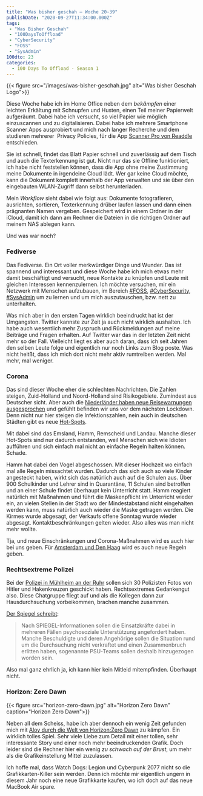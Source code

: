 ```yaml
---
title: "Was bisher geschah – Woche 20-39"
publishDate: "2020-09-27T11:34:00.000Z"
tags: 
 - "Was Bisher Geschah"
 - "100DaysToOffload"
 - "CyberSecurity"
 - "FOSS"
 - "SysAdmin"
100dto: 23
categories:
  - 100 Days To Offload - Season 1
---
```


{{< figure src="/images/was-bisher-geschah.jpg" alt="Was bisher Geschah Logo">}}

Diese Woche habe ich im Home Office neben dem *bekämpfen* einer leichten Erkältung mit Schnupfen und Husten, einen Teil meiner Papierwelt aufgeräumt. Dabei habe ich versucht, so viel Papier wie möglich einzuscannen und zu digitalisieren. Dabei habe ich mehrere Smartphone Scanner Apps ausprobiert und mich nach langer Recherche und dem studieren mehrerer  Privacy Policies, für die App [Scanner Pro von Readdle](https://readdle.com/de/scannerpro) entschieden.

Sie ist schnell, findet das Blatt Papier schnell und zuverlässig auf dem Tisch und auch die Texterkennung ist gut. Nicht nur das sie Offline funktioniert, ich habe nicht feststellen können, dass die App ohne meine Zustimmung meine Dokumente in irgendeine Cloud lädt. Wer gar keine Cloud möchte, kann die Dokument komplett innerhalb der App verwalten und sie über den eingebauten WLAN-Zugriff dann selbst herunterladen.

Mein *Workflow* sieht dabei wie folgt aus: Dokumente fotografieren, ausrichten, sortieren, Texterkennung drüber laufen lassen und dann einen prägnanten Namen vergeben. Gespeichert wird in einem Ordner in der iCloud, damit ich dann am Rechner die Dateien in die richtigen Ordner auf meinem NAS ablegen kann.

Und was war noch?

<!--more-->

### Fediverse

Das Fediverse. Ein Ort voller merkwürdiger Dinge und Wunder. Das ist spannend und interessant und diese Woche habe ich mich etwas mehr damit beschäftigt und versucht, neue Kontakte zu knüpfen und Leute mit gleichen Interessen kennenzulernen. Ich möchte versuchen, mir ein Netzwerk mit Menschen aufzubauen, im Bereich [#FOSS](/tag/foss), [#CyberSecurity](/tag/cybersecurity), [#SysAdmin](/tag/sysadmin) um zu lernen und um mich auszutauschen, bzw. nett zu unterhalten.

Was mich aber in den ersten Tagen wirklich beeindruckt hat ist der Umgangston. Twitter kannste zur Zeit ja auch nicht wirklich aushalten. Ich habe auch wesentlich mehr Zuspruch und Rückmeldungen auf meine Beiträge und Fragen erhalten. Auf Twitter war das in der letzten Zeit nicht mehr so der Fall. Vielleicht liegt es aber auch daran, dass ich seit Jahren den selben Leute folge und eigentlich nur noch Links zum Blog poste. Was nicht heitßt, dass ich mich dort nicht mehr aktiv rumtreiben werden. Mal mehr, mal weniger.

### Corona

Das sind dieser Woche eher die schlechten Nachrichten. Die Zahlen steigen, Zuid-Holland und Noord-Holland sind Risikogebiete. Zumindest aus Deutscher sicht. Aber auch die [Niederländer haben neue Reisewarnungen ausgesprochen](https://www.nederlandwereldwijd.nl/landen/duitsland/reizen/reisadvies) und gefühlt befinden wir uns vor dem nächsten Lockdown. Denn nicht nur hier steigen die Infektionszahlen, nein auch in deutschen Städten gibt es neue [Hot-Spots](https://www.zdf.de/nachrichten/panorama/corona-hotspot-neuinfektionen-hof-100.html).

Mit dabei sind das Emsland, Hamm, Remscheid und Landau. Manche dieser Hot-Spots sind nur dadurch entstanden, weil Menschen sich wie Idioten aufführen und sich einfach mal nicht an einfache Regeln halten können. Schade.

Hamm hat dabei den Vogel abgeschossen. Mit dieser Hochzeit wo einfach mal alle Regeln missachtet wurden. Dadurch das sich auch so viele Kinder angesteckt haben, wirkt sich das natürlich auch auf die Schulen aus. Über 900 Schulkinder und Lehrer sind in Quarantäne, 11 Schulen sind betroffen und an einer Schule findet überhaupt kein Unterricht statt. Hamm reagiert natürlich mit Maßnahmen und führt die Maskenpflicht im Unterricht wieder ein, an vielen Stellen in der Stadt wo der Mindestabstand nicht eingehalten werden kann, muss natürlich auch wieder die Maske getragen werden. Die Kirmes wurde abgesagt, der Verkaufs offene Sonntag wurde wieder abgesagt. Kontaktbeschränkungen gelten wieder. Also alles was man nicht mehr wollte.

Tja, und neue Einschränkungen und Corona-Maßnahmen wird es auch hier bei uns geben. Für [Amsterdam und Den Haag](https://www.dutchnews.nl/news/2020/09/new-coronavirus-measures-likely-in-amsterdam-the-hague-prime-minister-says/) wird es auch neue Regeln geben.

### Rechtsextreme Polizei

Bei der [Polizei in Mühlheim an der Ruhr](https://www.tagesschau.de/regional/nordrheinwestfalen/nrw-rechtextreme-polizei-netzwerk-101.html) sollen sich 30 Polizisten Fotos von Hitler und Hakenkreuzen geschickt haben. Rechtsextremes Gedankengut also. Diese Chatgruppe fliegt auf und als die Kollegen dann zur Hausdurchsuchung vorbeikommen, brachen manche zusammen.

[Der Spiegel schreibt](https://www.spiegel.de/panorama/rechtsextreme-chatgruppe-in-nrw-beschuldigte-polizisten-raeumen-fehlverhalten-ein-a-dbcba7ea-cf97-4508-b725-a61f3c88e808):

> Nach SPIEGEL-Informationen sollen die Einsatzkräfte dabei in mehreren Fällen psychosoziale Unterstützung angefordert haben. Manche Beschuldigte und deren Angehörige sollen die Situation rund um die Durchsuchung nicht verkraftet und einen Zusammenbruch erlitten haben, sogenannte PSU-Teams sollen deshalb hinzugezogen worden sein.

Also mal ganz ehrlich ja, ich kann hier kein Mitleid mitempfinden. Überhaupt nicht.

### Horizon: Zero Dawn

{{< figure src="horizon-zero-dawn.jpg" alt="Horizon Zero Dawn" caption="Horizon Zero Dawn">}}

Neben all dem Scheiss, habe ich aber dennoch ein wenig Zeit gefunden mich mit [Aloy durch die Welt von Horizon:Zero Dawn](https://store.steampowered.com/app/1151640/Horizon_Zero_Dawn_Complete_Edition/) zu kämpfen. Ein wirklich tolles Spiel. Sehr viele Liebe zum Detail mit einer tollen, sehr interessante Story und einer noch mehr beeindruckenden Grafik. Doch leider sind die Rechner hier ein wenig *zu schwach auf der Brust*, um mehr als die Grafikeinstellung Mittel zuzulassen.

Ich hoffe mal, dass Watch Dogs: Legion und Cyberpunk 2077 nicht so die Grafikkarten-Killer sein werden. Denn ich möchte mir eigentlich ungern in diesem Jahr noch eine neue Grafikkarte kaufen, wo ich doch auf das neue MacBook Air spare.
